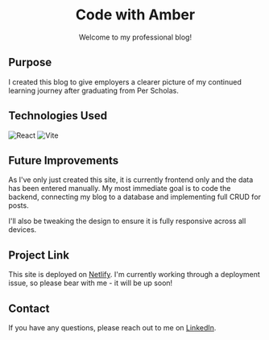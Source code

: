 <h1 align="center" id="readme-top">Code with Amber</h1>

<p align="center">Welcome to my professional blog!</p>

## Purpose

I created this blog to give employers a clearer picture of my continued learning journey after graduating from Per Scholas.

## Technologies Used

![React](https://img.shields.io/badge/React-20232A?style=for-the-badge&logo=react&logoColor=61DAFB)
![Vite](https://img.shields.io/badge/-Vite-c1d6d6?logo=vite&style=for-the-badge)

## Future Improvements

As I've only just created this site, it is currently frontend only and the data has been entered manually. My most immediate goal is to code the backend, connecting my blog to a database and implementing full CRUD for posts.

I'll also be tweaking the design to ensure it is fully responsive across all devices.

## Project Link

This site is deployed on [Netlify](https://www.codewithamber.netlify.app). I'm currently working through a deployment issue, so please bear with me - it will be up soon!

## Contact

If you have any questions, please reach out to me on [LinkedIn](https://www.linkedin.com/in/amberhunt955).